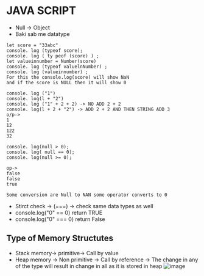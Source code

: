 # JAVA SCRIPT
- Null -> Object
- Baki sab me datatype

```JS
let score = "33abc"
console. log (typeof score);
console. log ( ty peof (score) ) ;
let valueinnumber = Number(score)
console. log (typeof valuelnNumber) ;
console. log (valueinnumber) ;
For this the console.log(score) will show NaN
and if the score is NULL then it will show 0
```
```JS
console. log ("1")
console. log(l + "2")
console. log ("1" + 2 + 2) -> NO ADD 2 + 2
console. log(l + 2 + "2") -> ADD 2 + 2 AND THEN STRING ADD 3
o/p->
1
12
122
32
```
```JS
console. log(null > 0);
console. log( null == 0);
console. log(null >= 0);

op->
false
false
true

Some conversion are Null to NAN some operator converts to 0

```
- Stirct check -> (===) -> check same data types as well
- console.log("0" == 0) return TRUE
- console.log("0" === 0) return False

## Type of Memory Structutes
- Stack memory-> primitive-> Call by value
- Heap memory -> Non primitive -> Call by reference -> The change in any of the type will result in change in all as it is stored in heap
![image](https://github.com/pratt0007/TIL/assets/100209212/77d9596b-9d4e-4d71-a97f-fe1cb0e0fc44)


 

